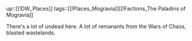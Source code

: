 up::[[!DW_Places]]
tags::[[!Places_Mogravia]][[!Factions_The Paladins of Mogravia]]

There's a lot of undead here.
A lot of remanants from the Wars of Chaos, blasted wastelands.

